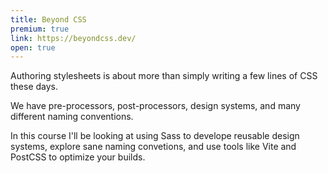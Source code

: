 ```yaml
---
title: Beyond CSS
premium: true
link: https://beyondcss.dev/
open: true
---
```

Authoring stylesheets is about more than simply writing a few lines of CSS these days. 

We have pre-processors, post-processors, design systems, and many different naming conventions.

In this course I'll be looking at using Sass to develope reusable design systems, explore sane naming convetions, and use tools like Vite and PostCSS to optimize your builds.

